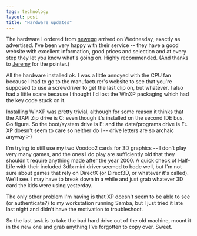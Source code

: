 ```yaml
---
tags: technology
layout: post
title: "Hardware updates"
---
```




The hardware I ordered from <a href="http://www.newegg.com/">newegg</a> arrived on Wednesday, exactly as advertised. I've been very happy with their service -- they have a good website with excellent information, good prices and selection and at every step they let you know what's going on. Highly recommended. (And thanks to <a href="http://jeremy.zawodny.com/blog/">Jeremy</a> for the pointer.)

<p>All the hardware installed ok. I was a little annoyed with the CPU fan because I had to go to the manufacturer's website to see that you're supposed to use a screwdriver to get the last clip on, but whatever. I also had a little scare because I thought I'd lost the WinXP packaging which had the key code stuck on it.</p>

<p>Installing WinXP was pretty trivial, although for some reason it thinks that the ATAPI Zip drive is C: even though it's installed on the second IDE bus. Go figure. So the boot/system drive is E: and the data/programs drive is F:. XP doesn't seem to care so neither do I -- drive letters are so archaic anyway :-)</p>

<p>I'm trying to still use my two Voodoo2 cards for 3D graphics -- I don't play very many games, and the ones I do play are sufficiently old that they shouldn't require anything made after the year 2000. A quick check of Half-Life with their included 3dfx mini driver seemed to bode well, but I'm not sure about games that rely on DirectX (or Direct3D, or whatever it's called). We'll see. I may have to break down in a while and just grab whatever 3D card the kids were using yesterday. </p>

<p>The only other problem I'm having is that XP doesn't seem to be able to see (or authenticate?) to my workstation running Samba, but I just tried it late last night and didn't have the motivation to troubleshoot.</p>

<p>So the last task is to take the bad hard drive out of the old machine, mount it in the new one and grab anything I've forgotten to copy over. Sweet.</p>


